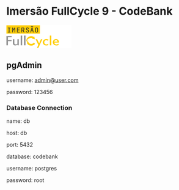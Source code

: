 # Imersão FullCycle 9 - CodeBank

![Imersão Full Stack && Full Cycle](/assets/fullcycle.png "Imersão FullCycle")

## pgAdmin

username: admin@user.com

password: 123456

### Database Connection

name: db

host: db

port: 5432

database: codebank

username: postgres

password: root

